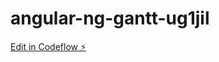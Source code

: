 # angular-ng-gantt-ug1jil

[Edit in Codeflow ⚡️](https://stackblitz.com/~/github.com/ravtoleakshay/angular-ng-gantt-ug1jil)